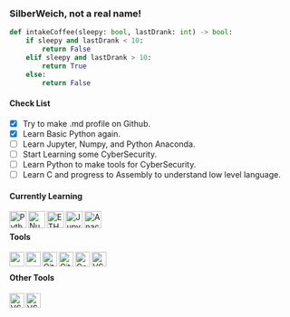 ### SilberWeich, not a real name!
```python
def intakeCoffee(sleepy: bool, lastDrank: int) -> bool:
    if sleepy and lastDrank < 10: 
        return False
    elif sleepy and lastDrank > 10:
        return True
    else: 
        return False
```
#### Check List
- [x] Try to make .md profile on Github.
- [x] Learn Basic Python again.
- [ ] Learn Jupyter, Numpy, and Python Anaconda.
- [ ] Start Learning some CyberSecurity.
- [ ] Learn Python to make tools for CyberSecurity.
- [ ] Learn C and progress to Assembly to understand low level language.

#### Currently Learning
<img align="left" alt="Python" width="30px" src="https://simpleicons.org/icons/python.svg" />
<img align="left" alt="NumPy" width="30px" src="https://simpleicons.org/icons/numpy.svg" />
<img align="left" alt="ETH" width="30px" src="https://simpleicons.org/icons/ethereum.svg" />
<img align="left" alt="Jupyter" width="30px" src="https://simpleicons.org/icons/jupyter.svg" />
<img align="left" alt="Anaconda" width="30px" src="https://simpleicons.org/icons/anaconda.svg" />
<br/>

#### Tools
<img align="left" height="26" width="26" src="https://simpleicons.org/icons/pycharm.svg" />
<img align="left" height="26" width="26" src="https://simpleicons.org/icons/apachenetbeanside.svg" />
<img align="left" alt="Git" width="26px" src="https://simpleicons.org/icons/git.svg" />
<img align="left" alt="GitHub" width="26px" src="https://simpleicons.org/icons/github.svg" />  
<img align="left" alt="GnuB" width="26px" src="https://simpleicons.org/icons/gnubash.svg" />  
<img align="left" alt="VSCODE" width="26px" src="https://simpleicons.org/icons/visualstudiocode.svg" />
<br/>

#### Other Tools
<img align="left" alt="VSCODE" width="26px" src="https://simpleicons.org/icons/adobephotoshop.svg" />
<img align="left" alt="VSCODE" width="26px" src="https://simpleicons.org/icons/adobelightroom.svg" />
